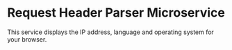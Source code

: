 Request Header Parser Microservice
=========================

This service displays the IP address, language and operating system for your browser.
